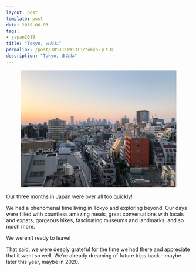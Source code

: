 ```yaml
---
layout: post
template: post
date: 2019-06-03
tags:
- japan2019
title: "Tokyo, またね"
permalink: /post/185332191313/tokyo-またね
description: "Tokyo, またね"
---
```

<figure class="tmblr-full" data-orig-height="768" data-orig-width="1024"><img src="/images/af2210446bfc0be1ef269cf988e013fe41e564760d3bee0aa8f25af176fee8fc.png" data-orig-height="768" data-orig-width="1024"></figure><p>Our three months in Japan were over all too quickly!</p><p>We had a phenomenal time living in Tokyo and exploring beyond. Our days were filled with countless amazing meals, great conversations with locals and expats, gorgeous hikes, fascinating museums and landmarks, and so much more.</p><p>We weren’t ready to leave!</p><p>That said, we were deeply grateful for the time we had there and appreciate that it went so well. We’re already dreaming of future trips back - maybe later this year, maybe in 2020.</p>